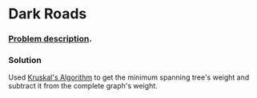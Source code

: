 # Dark Roads

### [Problem description](https://www.beecrowd.com.br/judge/en/problems/view/1152).

### Solution

Used [Kruskal's Algorithm](https://github.com/LeonardoNNanci/coding_challenges/tree/main/Algorithms/Graph/MST%20Kruskals) to get the minimum spanning tree's weight and subtract it from the complete graph's weight.
